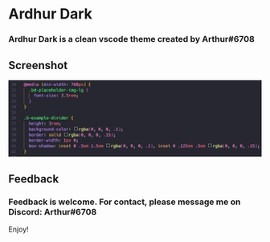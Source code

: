 # Ardhur Dark

### Ardhur Dark is a clean vscode theme created by Arthur#6708

## Screenshot

![screenshot](screen.png)

## Feedback
### Feedback is welcome. For contact, please message me on Discord: Arthur#6708

Enjoy!